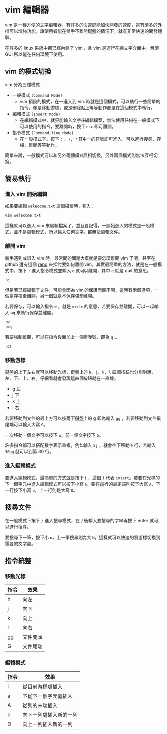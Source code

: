# vim 編輯器

vim 是一種方便的文字編輯器，有許多的快速鍵能加快開發的速度，還有須多的外掛可以增強功能，讓使用者能在雙手不離開鍵盤的情況下，就有非常快速的開發體驗。

在許多的 linux 系統中都已經內建了 vim ，且 vim 是運行在純文字介面中，無須 GUI 所以能在任何環境下使用。

## vim 的模式切換

vim 分為三種模式

- 一般模式 `(Command Mode)`
  - vim 預設的模式，在一進入到 vim 時就是這個模式，可以執行一些簡單的指令，像是移動游標，或是刪除貼上等等動作都是在這個模式中執行。
- 編輯模式 `(Insert Mode)`
  - 在編輯模式中，就只能輸入文字來編輯檔案，無法使用任何在一般模式下可以使用的指令，要離開時，按下 `esc` 即可離開。
- 指令模式 `(Command-line Mode)`
  - 在一般模式下，按下 `:` 、`/`、`?` 其中一的符號即可進入，可以進行搜尋、存檔、離開等等動作。

簡單來說，一般模式可以和另外兩個模式互相切換，另外兩個模式則無法互相切換。

## 簡易執行

### 進入 vim 開始編輯

如果要編輯 `welecome.txt` 這個檔案時，輸入：

``` bash
vim welecome.txt
```

這樣就可以進入 vim 來編輯檔案了，並且要記得，一開始進入的模式是一般模式，並不是編輯模式，所以輸入任何文字，都無法編輯文件。

### 離開 vim

新手遇到或誤入 vim 時，最常問的問題大概就是要怎麼離開 vim 了吧，甚至在 github 還有這個 [repo](https://github.com/hakluke/how-to-exit-vim) 來探討要如何離開 vim，其實最簡單的方法，就是在一般模式中，按下 `:` 進入指令模式並輸入 `q` 就可以離開，其中 `q` 就是 quit 的意思。

``` bash
:q
```

但是若已經編輯了文件，可能會因為 vim 的保護而離不開，這時有兩個選項，一個是存檔後離開，另一個就是不保存強制離開。

若要保存，可以輸入指令 `w` ，就是 `write` 的意思，若要保存並離開，可以一起輸入 `wq` 來執行保存並離開。

``` bash
:w
:wq
```

若要強制離開，可以在指令後面加上一個驚嘆號，即為 `q!`。

``` bash
:q!
```

### 移動游標

鍵盤的上下左右就可以移動光標，鍵盤上的 `h`、`j`、`k`、`l` 四個按鈕也分別對應，左、下、上、右。仔細看就會發現這四個按鈕就在一直線。

- g 左
- j 下
- k 上
- l 右

若要移動到文件的最上方可以按兩下鍵盤上的 g 即為輸入 `gg` ，若要移動到文件最尾端可以輸入大寫 `G`。

一次移動一個文字可以按下 `w`，前一個文字按下 `b`。

許多指令都可以搭配數字表示重複，例如輸入 `5j` ，就會往下移動五行，若輸入 `30gg` 就可以到第 30 行。

### 進入編輯模式

要進入編輯模式，最簡單的方式就是按下 `i` ，這個 `i` 代表 `insert`。若要在光標的下一個字元中進入編輯模式可以按下小寫 `a`，要在這行的最尾端則按下大寫 `A`，下一行按下小寫 `o`，上一行則是大寫 `O`。

## 搜尋文件

在一般模式下按下 `/` 進入搜尋模式，在 `/` 後輸入要搜尋的字串再按下 enter 就可以進行搜尋。

要搜尋下一筆，按下小 `n`，上一筆搜尋則為大 `N`，這樣就可以快速的將游標切換到需要的文字處。

## 指令統整

### 移動光標

| 指令 | 效果     |
| ---- | -------- |
| h    | 向左     |
| j    | 向下     |
| k    | 向上     |
| l    | 向右     |
| gg   | 文件開頭 |
| G    | 文件尾端 |

### 編輯模式

| 指令 | 效果                   |
| ---- | ---------------------- |
| i    | 從目前游標處插入       |
| a    | 下從下一個字元處插入   |
| A    | 從列的末端插入         |
| o    | 向下一列處插入新的一列 |
| O    | 向上一列插入新的一列   |
